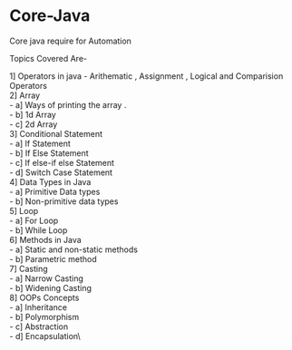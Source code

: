 # Core-Java
Core java require for Automation 

Topics Covered Are-

1] Operators in java - Arithematic , Assignment , Logical and Comparision Operators\
2] Array \
       -   a] Ways of printing the array .\
       -   b] 1d Array\
       -   c] 2d Array\
3] Conditional Statement\
       - a] If Statement\
       - b] If Else Statement\
       - c] If else-if else Statement\
       - d] Switch Case Statement\
4] Data Types in Java\
       - a] Primitive Data types\
       - b] Non-primitive data types\
5] Loop \
       - a] For Loop\
       - b] While Loop\
6] Methods in Java\
       - a] Static and non-static methods\
       - b] Parametric method\
7] Casting \
       - a] Narrow Casting \
       - b] Widening Casting\
8] OOPs Concepts \
       - a] Inheritance\
       - b] Polymorphism\
       - c] Abstraction\
       - d] Encapsulation\
       

        
